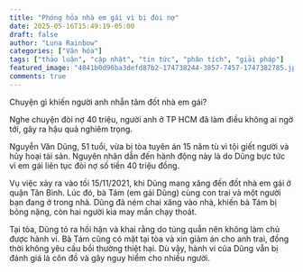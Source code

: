 ```yaml
---
title: "Phóng hỏa nhà em gái vì bị đòi nợ"
date: 2025-05-16T15:49:19-05:00
draft: false
author: "Luna Rainbow"
categories: ["Văn hóa"]
tags: ["thảo luận", "cập nhật", "tin tức", "phân tích", "giải pháp"]
featured_image: "4841b0d96ba3defd87b2-174738244-3857-7457-1747382785.jpg"
comments: true
---
```


Chuyện gì khiến người anh nhẫn tâm đốt nhà em gái?

Nghe chuyện đòi nợ 40 triệu, người anh ở TP HCM đã làm điều không ai ngờ tới, gây ra hậu quả nghiêm trọng.

Nguyễn Văn Dũng, 51 tuổi, vừa bị tòa tuyên án 15 năm tù vì tội giết người và hủy hoại tài sản. Nguyên nhân dẫn đến hành động này là do Dũng bực tức vì em gái liên tục đòi nợ số tiền 40 triệu đồng.

Vụ việc xảy ra vào tối 15/11/2021, khi Dũng mang xăng đến đốt nhà em gái ở quận Tân Bình. Lúc đó, bà Tám (em gái Dũng) cùng con trai và một người bạn đang ở trong nhà. Dũng đã ném chai xăng vào nhà, khiến bà Tám bị bỏng nặng, còn hai người kia may mắn chạy thoát.

Tại tòa, Dũng tỏ ra hối hận và khai rằng do túng quẫn nên không làm chủ được hành vi. Bà Tám cũng có mặt tại tòa và xin giảm án cho anh trai, đồng thời không yêu cầu bồi thường thiệt hại. Dù vậy, hành vi của Dũng vẫn bị đánh giá là côn đồ và gây nguy hiểm cho nhiều người.